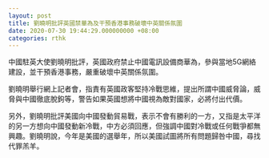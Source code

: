 ```yaml
---
layout: post
title: 劉曉明批評英國禁華為及干預香港事務破壞中英關係氛圍
date: 2020-07-30 19:44:29.000000000 +08:00
categories: rthk
---
```


中國駐英大使劉曉明批評，英國政府禁止中國電訊設備商華為，參與當地5G網絡建設，並干預香港事務，嚴重破壞中英關係氛圍。

劉曉明舉行網上記者會，指責有英國政客堅持冷戰思維，提出所謂中國威脅論，威脅與中國徹底脫鉤等，警告如果英國想將中國視為敵對國家，必將付出代價。

另外，劉曉明批評美國向中國發動貿易戰，表示不會有勝利的一方，又指是太平洋的另一方想向中國發動新冷戰，中方必須回應，但強調中國對冷戰或任何戰爭都無興趣。劉曉明說，今年是美國的選舉年，所以美國試圖將所有問題歸咎中國，尋找代罪羔羊。
